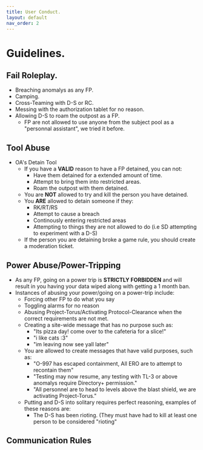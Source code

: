 ```yaml
---
title: User Conduct.
layout: default
nav_order: 2
---
```


# Guidelines.

## Fail Roleplay.

- Breaching anomalys as any FP.
- Camping.
- Cross-Teaming with D-S or RC.
- Messing with the authorization tablet for no reason.
- Allowing D-S to roam the outpost as a FP.
  - FP are not allowed to use anyone from the subject pool as a "personnal assistant", we tried it before.

## Tool Abuse

- OA's Detain Tool
  - If you have a **VALID** reason to have a FP detained, you can not:
    -  Have them detained for a extended amount of time.
    -  Attempt to bring them into restricted areas.
    -  Roam the outpost with them detained.
  - You are **NOT** allowed to try and kill the person you have detained.
  - You **ARE** allowed to detain someone if they:
    - RK/RT/RS
    - Attempt to cause a breach
    - Continously entering restricted areas
    - Attempting to things they are not allowed to do (i.e SD attempting to experiment with a D-S)
  - If the person you are detaining broke a game rule, you should create a moderation ticket.

## Power Abuse/Power-Tripping

 - As any FP, going on a power trip is **STRICTLY FORBIDDEN** and will result in you having your data wiped along with getting a 1 month ban.
 - Instances of abusing your power/going on a power-trip include:
   - Forcing other FP to do what you say
   - Toggling alarms for no reason
   - Abusing Project-Torus/Activating Protocol-Clearance when the correct requirements are not met.
   - Creating a site-wide message that has no purpose such as:
     - "Its pizza day! come over to the cafeteria for a slice!"
     - "i like cats :3"
     - "im leaving now see yall later"
   - You are allowed to create messages that have valid purposes, such as:
     - "O-997 has escaped containment, All ERO are to attempt to recontain them"
     - "Testing may now resume, any testing with TL-3 or above anomalys require Directory+ permission."
     - "All personnel are to head to levels above the blast shield, we are activating Project-Torus."
   - Putting and D-S into solitary requires perfect reasoning, examples of these reasons are:
     - The D-S has been rioting. (They must have had to kill at least one person to be considered "rioting"

## Communication Rules


